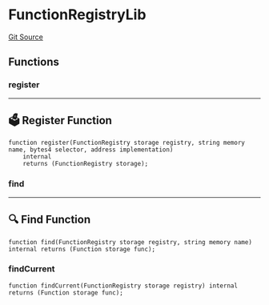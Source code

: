 # FunctionRegistryLib
[Git Source](https://github.com/metacontract/mc/blob/7db22f6d7abc05705d21c7601fb406ca49c18557/src/devkit/registry/FunctionRegistry.sol)


## Functions
### register

--------------------------
🗳️ Register Function
----------------------------


```solidity
function register(FunctionRegistry storage registry, string memory name, bytes4 selector, address implementation)
    internal
    returns (FunctionRegistry storage);
```

### find

----------------------
🔍 Find Function
------------------------


```solidity
function find(FunctionRegistry storage registry, string memory name) internal returns (Function storage func);
```

### findCurrent


```solidity
function findCurrent(FunctionRegistry storage registry) internal returns (Function storage func);
```

